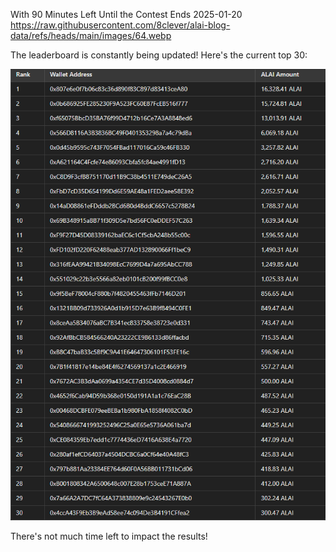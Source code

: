 With 90 Minutes Left Until the Contest Ends
2025-01-20
https://raw.githubusercontent.com/8clever/alai-blog-data/refs/heads/main/images/64.webp


The leaderboard is constantly being updated! Here's the current top 30:

![Results 90min](https://raw.githubusercontent.com/8clever/alai-blog-data/refs/heads/main/images/9.1.1.webp) 

There's not much time left to impact the results!
